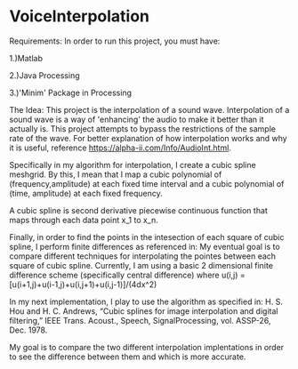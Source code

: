 # VoiceInterpolation

Requirements:
In order to run this project, you must have:

1.)Matlab

2.)Java Processing

3.)'Minim' Package in Processing

The Idea:
This project is the interpolation of a sound wave. Interpolation of a sound wave is a way of 'enhancing' the audio to make it better than it actually is. This project attempts to bypass the restrictions of the sample rate of the wave. For better explanation of how interpolation works and why it is useful, reference https://alpha-ii.com/Info/AudioInt.html.

Specifically in my algorithm for interpolation, I create a cubic spline meshgrid. By this, I mean that I map a cubic polynomial of (frequency,amplitude) at each fixed time interval and a cubic polynomial of (time, amplitude) at each fixed frequency.

A cubic spline is second derivative piecewise continuous function that maps through each data point x_1 to x_n. 

Finally, in order to find the points in the intesection of each square of cubic spline, I perform finite differences as referenced in:
My eventual goal is to compare different techniques for interpolating the pointes between each square of cubic spline. Currently, I am using a basic 2 dimensional finite difference scheme (specifically central difference) where u(i,j) = [u(i+1,j)+u(i-1,j)+u(i,j+1)+u(i,j-1)]/(4dx^2)

In my next implementation, I play to use the algorithm as specified in: H. S. Hou and H. C. Andrews, “Cubic splines for image interpolation and digital filtering,” IEEE Trans. Acoust., Speech, SignalProcessing, vol. ASSP-26, Dec. 1978.

My goal is to compare the two different interpolation implentations in order to see the difference between them and which is more accurate.
